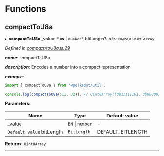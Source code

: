 

# Functions

<a id="compacttou8a"></a>

##  compactToU8a

▸ **compactToU8a**(_value: * `BN` &#124; `number`*, bitLength?: *`BitLength`*): `Uint8Array`

*Defined in [compact/toU8a.ts:29](https://github.com/polkadot-js/common/blob/dc996ef/packages/util/src/compact/toU8a.ts#L29)*

*__name__*: compactToU8a

*__description__*: Encodes a number into a compact representation

*__example__*:   

```javascript
import { compactToU8a } from '@polkadot/util';

console.log(compactToU8a(511, 32)); // Uint8Array([0b11111101, 0b00000111])
```

**Parameters:**

| Name | Type | Default value |
| ------ | ------ | ------ |
| _value |  `BN` &#124; `number`| - |
| `Default value` bitLength | `BitLength` |  DEFAULT_BITLENGTH |

**Returns:** `Uint8Array`

___

